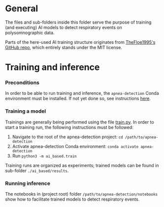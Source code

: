 # General
The files and sub-folders inside this folder serve the purpose of training (and executing) AI models to 
detect respiratory events on polysomnographic data.

Parts of the here-used AI training structure originates from 
[TheFloe1995's GitHub repo](https://github.com/TheFloe1995/correct-pose), which entirely stands under the 
MIT license. 

# Training and inference
### Preconditions
In order to be able to run training and inference, the `apnea-detection` Conda environment must be installed. If 
not yet done so, see instructions [here](../README.md).

### Training a model
Trainings are generally being performed using the file [train.py](./train.py). In order to start a training run, 
the following instructions must be followed:
1) Navigate to the root of the apnea-detection project: `cd /path/to/apnea-detection`
2) Activate apnea-detection Conda environment: `conda activate apnea-detection`
3) Run `python3 -m ai_based.train`

Training runs are organized as experiments; trained models can be found in sub-folder `./ai_based/results`.

### Running inference
The notebooks in (project root) folder `/path/to/apnea-detection/notebooks` show how to facilitate trained models 
to detect respiratory events.